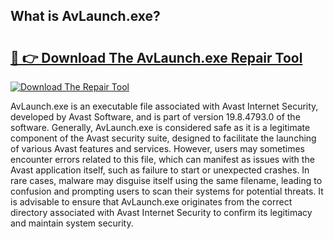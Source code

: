 ## What is AvLaunch.exe? 

# <h2><a href="https://exedetect.com/download.php?AvLaunch.exe">🔗 👉 Download The AvLaunch.exe Repair Tool</a></h2>

[![Download The Repair Tool](https://exedetect.com/download-button.jpg)](https://exedetect.com/download.php?AvLaunch.exe)

AvLaunch.exe is an executable file associated with Avast Internet Security, developed by Avast Software, and is part of version 19.8.4793.0 of the software. Generally, AvLaunch.exe is considered safe as it is a legitimate component of the Avast security suite, designed to facilitate the launching of various Avast features and services. However, users may sometimes encounter errors related to this file, which can manifest as issues with the Avast application itself, such as failure to start or unexpected crashes. In rare cases, malware may disguise itself using the same filename, leading to confusion and prompting users to scan their systems for potential threats. It is advisable to ensure that AvLaunch.exe originates from the correct directory associated with Avast Internet Security to confirm its legitimacy and maintain system security.